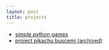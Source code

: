 ```yaml
---
layout: post
title: projects
---
```


* [simple python games](https://github.com/plushies/py)
* [project pikachu buscemi (archived)](/chu)
